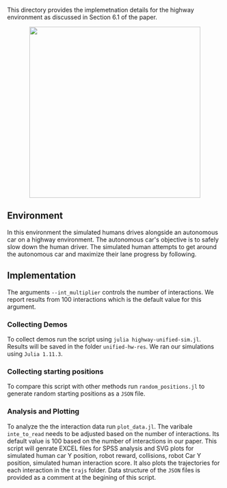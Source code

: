 This directory provides the implemetnation details for the highway environment as discussed in Section $6.1$ of the paper.

<div style="display: flex; justify-content: center; align-items: center;">
  <img src="https://github.com/user-attachments/assets/1c08e434-4f20-4a05-9bd5-b22f63d56cdc" style="width: 400px; height: auto; margin: 0 10px;">
</div>

## Environment
In this environment the simulated humans drives alongside an autonomous car on a highway environment. The autonomous car's objective is to safely slow down the human driver.
The simulated human attempts to get around the autonomous car and maximize their lane progress by following.

## Implementation
The arguments `--int_multiplier` controls the number of interactions. We report results from $100$ interactions which is the default value for this argument.

### Collecting Demos
To collect demos run the script using `julia highway-unified-sim.jl`. Results will be saved in the folder `unified-hw-res`. We ran our simulations using `Julia 1.11.3`.

### Collecting starting positions
To compare this script with other methods run `random_positions.jl` to generate random starting positions as a `JSON` file.

### Analysis and Plotting
To analyze the the interaction data run `plot_data.jl`. The varibale `inte_to_read` needs to be adjusted based on the number of interactions. Its default value is $100$ based on the number of interactions in our paper.
This script will genrate EXCEL files for SPSS analysis and SVG plots for simulated human car Y position, robot reward, collisions, robot Car Y position, simulated human interaction score. It also plots the trajectories for each interaction in the `trajs` folder. Data structure of the `JSON` files is provided as a comment at the begining of this script.
